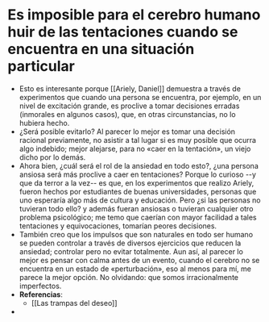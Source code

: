# Es imposible para el cerebro humano huir de las tentaciones cuando se encuentra en una situación particular

- Esto es interesante porque [[Ariely, Daniel]] demuestra a través de experimentos que cuando una persona se encuentra, por ejemplo, en un nivel de excitación grande, es proclive a tomar decisiones erradas (inmorales en algunos casos), que, en otras circunstancias, no lo hubiera hecho.
- ¿Será posible evitarlo? Al parecer lo mejor es tomar una decisión racional previamente, no asistir a tal lugar si es muy posible que ocurra algo indebido; mejor alejarse, para no «caer en la tentación», un viejo dicho por lo demás.
- Ahora bien, ¿cuál será el rol de la ansiedad en todo esto?, ¿una persona ansiosa será más proclive a caer en tentaciones? Porque lo curioso --y que da terror a la vez-- es que, en los experimentos que realizo Ariely, fueron hechos por estudiantes de buenas universidades, personas que uno esperaría algo más de cultura y educación. Pero ¿si las personas no tuvieran todo ello? y además fueran ansiosas o tuvieran cualquier otro problema psicológico; me temo que caerían con mayor facilidad a tales tentaciones y equivocaciones, tomarían peores decisiones.
- También creo que los impulsos que son naturales en todo ser humano se pueden controlar a través de diversos ejercicios que reducen la ansiedad; controlar pero no evitar totalmente. Aun así, al parecer lo mejor es pensar con calma antes de un evento, cuando el cerebro no se encuentra en un estado de «perturbación», eso al menos para mí, me parece la mejor opción. No olvidando: que somos irracionalmente imperfectos.
- **Referencias**:
	- [[Las trampas del deseo]]
- 
